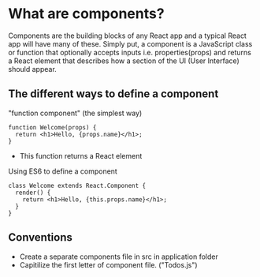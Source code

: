 # What are components?
Components are the building blocks of any React app and a typical React app will have many of these. Simply put, a component is a JavaScript class or function that optionally accepts inputs i.e. properties(props) and returns a React element that describes how a section of the UI (User Interface) should appear.

## The different ways to define a component
"function component" (the simplest way)
```
function Welcome(props) {
  return <h1>Hello, {props.name}</h1>;
}
```
- This function returns a React element

Using ES6 to define a component
```
class Welcome extends React.Component {
  render() {
    return <h1>Hello, {this.props.name}</h1>;
  }
}
```

## Conventions
- Create a separate components file in src in application folder
- Capitilize the first letter of component file. ("Todos.js")
